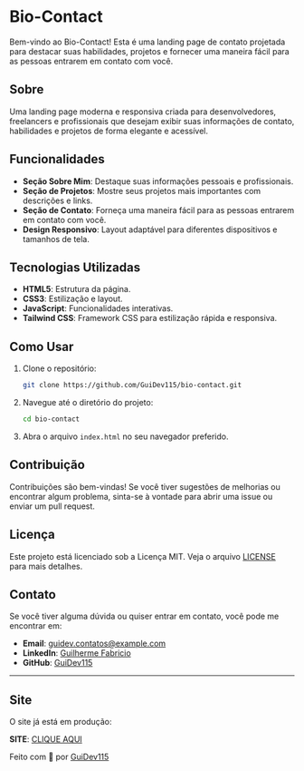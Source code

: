 # Bio-Contact

Bem-vindo ao Bio-Contact! Esta é uma landing page de contato projetada para destacar suas habilidades, projetos e fornecer uma maneira fácil para as pessoas entrarem em contato com você.

## Sobre

Uma landing page moderna e responsiva criada para desenvolvedores, freelancers e profissionais que desejam exibir suas informações de contato, habilidades e projetos de forma elegante e acessível.

## Funcionalidades

- **Seção Sobre Mim**: Destaque suas informações pessoais e profissionais.
- **Seção de Projetos**: Mostre seus projetos mais importantes com descrições e links.
- **Seção de Contato**: Forneça uma maneira fácil para as pessoas entrarem em contato com você.
- **Design Responsivo**: Layout adaptável para diferentes dispositivos e tamanhos de tela.

## Tecnologias Utilizadas

- **HTML5**: Estrutura da página.
- **CSS3**: Estilização e layout.
- **JavaScript**: Funcionalidades interativas.
- **Tailwind CSS**: Framework CSS para estilização rápida e responsiva.

## Como Usar

1. Clone o repositório:
    ```bash
    git clone https://github.com/GuiDev115/bio-contact.git
    ```

2. Navegue até o diretório do projeto:
    ```bash
    cd bio-contact
    ```

3. Abra o arquivo `index.html` no seu navegador preferido.

## Contribuição

Contribuições são bem-vindas! Se você tiver sugestões de melhorias ou encontrar algum problema, sinta-se à vontade para abrir uma issue ou enviar um pull request.

## Licença

Este projeto está licenciado sob a Licença MIT. Veja o arquivo [LICENSE](LICENSE) para mais detalhes.

## Contato

Se você tiver alguma dúvida ou quiser entrar em contato, você pode me encontrar em:

- **Email**: [guidev.contatos@example.com](guidev.contatos@gmail.com)
- **LinkedIn**: [Guilherme Fabricio](https://www.linkedin.com/in/guilhermeefabricio)
- **GitHub**: [GuiDev115](https://github.com/GuiDev115)

---

## Site

O site já está em produção:

**SITE**: [CLIQUE AQUI](guidev.tech)

Feito com 💜 por [GuiDev115](https://github.com/GuiDev115)